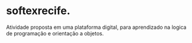 # softexrecife.
Atividade proposta em uma plataforma digital, para aprendizado na logica de programação e orientação a objetos.

